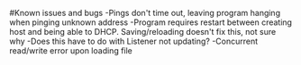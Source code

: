 #Known issues and bugs
-Pings don't time out, leaving program hanging when pinging unknown address
-Program requires restart between creating host and being able to DHCP. Saving/reloading doesn't fix this, not sure why
	-Does this have to do with Listener not updating?
-Concurrent read/write error upon loading file
